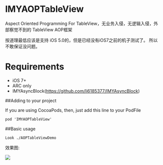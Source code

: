 # IMYAOPTableView

Aspect Oriented Programming For TableView，无业务入侵，无逻辑入侵，外部察觉不到的 TableView AOP框架

按道理最低应该是支持 iOS 5.0的，但是已经没有iOS7之前的机子测试了。 所以不敢保证没问题。

Requirements
====================================

* iOS 7+ 
* ARC only
* IMYAsyncBlock(https://github.com/li6185377/IMYAsyncBlock)

##Adding to your project

If you are using CocoaPods, then, just add this line to your PodFile<br>

```objective-c
pod 'IMYAOPTableView'
```

##Basic usage

```
Look ./AOPTableViewDemo
```

效果图:

![](https://raw.githubusercontent.com/li6185377/IMYAOPTableView/master/screenshot/aop_tableview_demo.gif)
